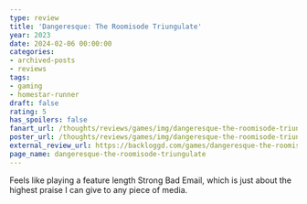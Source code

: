 ```yaml
---
type: review
title: 'Dangeresque: The Roomisode Triungulate'
year: 2023
date: 2024-02-06 00:00:00
categories:
- archived-posts
- reviews
tags:
- gaming
- homestar-runner
draft: false
rating: 5
has_spoilers: false
fanart_url: /thoughts/reviews/games/img/dangeresque-the-roomisode-triungulate_fanart.png
poster_url: /thoughts/reviews/games/img/dangeresque-the-roomisode-triungulate_poster.png
external_review_url: https://backloggd.com/games/dangeresque-the-roomisode-triungulate/
page_name: dangeresque-the-roomisode-triungulate
---
```


Feels like playing a feature length Strong Bad Email, which is just about the highest praise I can give to any piece of media.